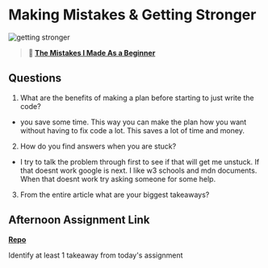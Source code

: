 # Making Mistakes & Getting Stronger

![getting stronger](https://bcw.blob.core.windows.net/public/img/lesson-images/js-bootcamp-logo.jpg)

> **📖 [The Mistakes I Made As a Beginner](https://codeworksacademy.com/fs-student-guide/resources/wk2/06-Coding-Mistakes)**

## Questions

1. What are the benefits of making a plan before starting to just write the code?
- you save some time. This way you can make the plan how you want without having to fix code a lot. This saves a lot of time and money.
2. How do you find answers when you are stuck?
- I try to talk the problem through first to see if that will get me unstuck. If that doesnt work google is next. I like w3 schools and mdn documents. When that doesnt work try asking someone for some help.
3. From the entire article what are your biggest takeaways?

## Afternoon Assignment Link

**[Repo](https://github.com/laxmeyers/boss-game-day-4)**

Identify at least 1 takeaway from today's assignment
